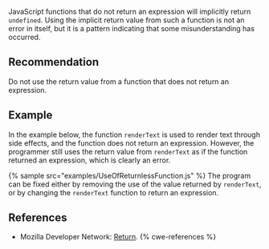 JavaScript functions that do not return an expression will implicitly return `undefined`. Using the implicit return value from such a function is not an error in itself, but it is a pattern indicating that some misunderstanding has occurred.


## Recommendation
Do not use the return value from a function that does not return an expression.


## Example
In the example below, the function `renderText` is used to render text through side effects, and the function does not return an expression. However, the programmer still uses the return value from `renderText` as if the function returned an expression, which is clearly an error.

{% sample src="examples/UseOfReturnlessFunction.js" %}
The program can be fixed either by removing the use of the value returned by `renderText`, or by changing the `renderText` function to return an expression.


## References
* Mozilla Developer Network: [Return](https://developer.mozilla.org/en-US/docs/Web/JavaScript/Reference/Statements/return).
{% cwe-references %}
